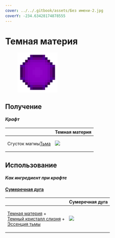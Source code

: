 ```yaml
---
cover: ../../.gitbook/assets/Без имени-2.jpg
coverY: -234.63428174878555
---
```


# Темная материя

<figure><img src="../../.gitbook/assets/dark_matter_128.png" alt=""><figcaption></figcaption></figure>

## Получение

#### _Крафт_

|                                                |  Темная материя                             |
| ---------------------------------------------- | ------------------------------------------- |
| <p>Сгусток магмы<a href="dark.md">Тьма</a></p> | ![](../../.gitbook/assets/dark\_matter.png) |

## Использование

#### _Как ингредиент при крафте_

#### [Сумеречная дуга](dusk_arc.md)

|                                                                                                                                                                 |  Сумеречная дуга                         |
| --------------------------------------------------------------------------------------------------------------------------------------------------------------- | ---------------------------------------- |
| <p><a href="dark_matter.md">Темная материя</a> +<br><a href="pink_slime_crystal.md">Темный кристалл слизня</a> +<br><a href="darkness.md">Эссенция тьмы</a></p> | ![](../../.gitbook/assets/dusk\_arc.png) |

